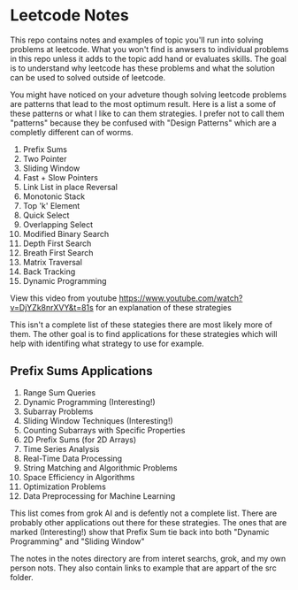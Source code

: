 # Leetcode Notes


This repo contains notes and examples of topic you'll run into solving problems at leetcode. What you won't find is
anwsers to individual problems in this repo unless it adds to the topic add hand or evaluates skills. The goal is to understand why leetcode has these problems and what the 
solution can be used to solved outside of leetcode.

You might have noticed on your adveture though solving leetcode problems are patterns that lead to the most optimum
result. Here is a list a some of these patterns or what I like to can them strategies. I prefer not to call them "patterns" because they be confused with "Design Patterns" which are a completly different can of worms. 

1. Prefix Sums
2. Two Pointer
3. Sliding Window
4. Fast + Slow Pointers
5. Link List in place Reversal
6. Monotonic Stack
7. Top 'k' Element
8. Quick Select
9. Overlapping Select
10. Modified Binary Search
11. Depth First Search
12. Breath First Search
13. Matrix Traversal
14. Back Tracking
15. Dynamic Programming

View this video from youtube https://www.youtube.com/watch?v=DjYZk8nrXVY&t=81s for an explanation of these strategies

This isn't a complete list of these stategies there are most likely more of them. The other goal is to find applications for 
these strategies which will help with identifing what strategy to use for example. 

## Prefix Sums Applications

1. Range Sum Queries
2. Dynamic Programming (Interesting!)
3. Subarray Problems
4. Sliding Window Techniques (Interesting!)
5. Counting Subarrays with Specific Properties
6. 2D Prefix Sums (for 2D Arrays)
7. Time Series Analysis
8. Real-Time Data Processing
9. String Matching and Algorithmic Problems
10. Space Efficiency in Algorithms
11. Optimization Problems
12. Data Preprocessing for Machine Learning

This list comes from grok AI and is defently not a complete list. There are probably other applications out there for these strategies.
The ones that are marked (Interesting!) show that Prefix Sum tie back into both "Dynamic Programming" and "Sliding Window"

The notes in the notes directory are from interet searchs, grok, and my own person nots. They also contain links to example that are appart of the src folder.